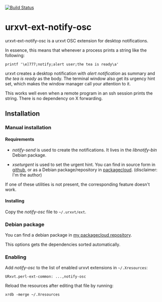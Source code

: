 [![Build Status](https://travis-ci.com/lpenz/urxvt-ext-notify-osc.png?branch=master)](https://travis-ci.com/lpenz/urxvt-ext-notify-osc) 

urxvt-ext-notify-osc
====================

urxvt-ext-notify-osc is a urxvt OSC extension for desktop
notifications.

In essence, this means that whenever a process prints a string like
the following:

```shell
printf '\e]777;notify;alert user;the tea is ready\a'
```

urxvt creates a desktop notification with *alert notification* as
summary and *the tea is ready* as the body. The terminal window also
get its urgency hint set, which makes the window manager call your
attention to it.

This works well even when a remote program in an ssh session prints
the string. There is no dependency on X forwarding.


## Installation

### Manual installation

#### Requirements

- *notify-send* is used to create the notifications. It lives
  in the *libnotify-bin* Debian package.

- *xseturgent* is used to set the urgent hint. You can find in source
  form in [github](https://github.com/lpenz/xseturgent), or as a
  Debian package/repository
  in [packagecloud](https://packagecloud.io/lpenz/lpenz).
  (disclaimer: I'm the author)

If one of these utilities is not present, the corresponding feature
doesn't work.


#### Installing

Copy the *notify-osc* file to `~/.urxvt/ext`.


### Debian package

You can find a debian package
in [my packagecloud repository](https://packagecloud.io/lpenz/lpenz).

This options gets the dependencies sorted automatically.


### Enabling

Add *notify-osc* to the list of enabled urxvt extensions in `~/.Xresources`:

```
URxvt.perl-ext-common: ...,notify-osc
```

Reload the resources after editing that file by running:

```shell
xrdb -merge ~/.Xresources
```

